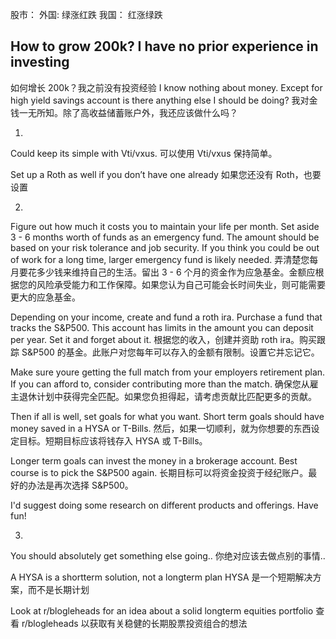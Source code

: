 
股市： 
外国:   绿涨红跌
我国： 红涨绿跌


## How to grow 200k? I have no prior experience in investing
如何增长 200k？我之前没有投资经验
I know nothing about money. Except for high yield savings account is there anything else I should be doing?
我对金钱一无所知。除了高收益储蓄账户外，我还应该做什么吗？

1. 

Could keep its simple with Vti/vxus.
可以使用 Vti/vxus 保持简单。

Set up a Roth as well if you don’t have one already
如果您还没有 Roth，也要设置

2. 


Figure out how much it costs you to maintain your life per month. Set aside 3 - 6 months worth of funds as an emergency fund. The amount should be based on your risk tolerance and job security. If you think you could be out of work for a long time, larger emergency fund is likely needed.
弄清楚您每月要花多少钱来维持自己的生活。留出 3 - 6 个月的资金作为应急基金。金额应根据您的风险承受能力和工作保障。如果您认为自己可能会长时间失业，则可能需要更大的应急基金。

Depending on your income, create and fund a roth ira. Purchase a fund that tracks the S&P500. This account has limits in the amount you can deposit per year. Set it and forget about it.
根据您的收入，创建并资助 roth ira。购买跟踪 S&P500 的基金。此账户对您每年可以存入的金额有限制。设置它并忘记它。

Make sure youre getting the full match from your employers retirement plan. If you can afford to, consider contributing more than the match.
确保您从雇主退休计划中获得完全匹配。如果您负担得起，请考虑贡献比匹配更多的贡献。

Then if all is well, set goals for what you want. Short term goals should have money saved in a HYSA or T-Bills.
然后，如果一切顺利，就为你想要的东西设定目标。短期目标应该将钱存入 HYSA 或 T-Bills。

Longer term goals can invest the money in a brokerage account. Best course is to pick the S&P500 again.
长期目标可以将资金投资于经纪账户。最好的办法是再次选择 S&P500。

I'd suggest doing some research on different products and offerings. Have fun!

3. 


You should absolutely get something else going..
你绝对应该去做点别的事情..

A HYSA is a shortterm solution, not a longterm plan
HYSA 是一个短期解决方案，而不是长期计划

Look at r/blogleheads for an idea about a solid longterm equities portfolio
查看 r/blogleheads 以获取有关稳健的长期股票投资组合的想法